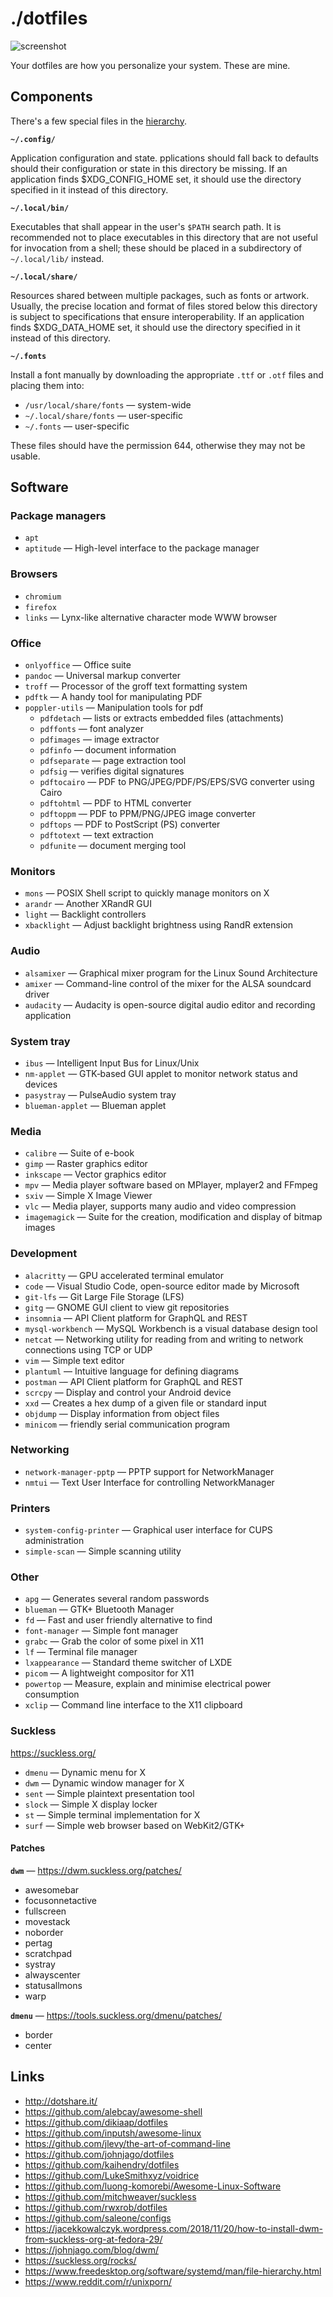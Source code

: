 # ./dotfiles

![screenshot](./screenshot.png)

Your dotfiles are how you personalize your system. These are mine.

## Components

There's a few special files in the
[hierarchy](https://www.freedesktop.org/software/systemd/man/file-hierarchy.html).

**`~/.config/`**

Application configuration and state. pplications should fall back to defaults
should their configuration or state in this directory be missing. If an
application finds $XDG_CONFIG_HOME set, it should use the directory specified in
it instead of this directory.

**`~/.local/bin/`**

Executables that shall appear in the user's `$PATH` search path. It is
recommended not to place executables in this directory that are not useful for
invocation from a shell; these should be placed in a subdirectory of
`~/.local/lib/` instead.

**`~/.local/share/`**

Resources shared between multiple packages, such as fonts or artwork. Usually,
the precise location and format of files stored below this directory is subject
to specifications that ensure interoperability. If an application finds
$XDG_DATA_HOME set, it should use the directory specified in it instead of this
directory.

**`~/.fonts`**

Install a font manually by downloading the appropriate `.ttf` or `.otf` files and
placing them into:

- `/usr/local/share/fonts` — system-wide
- `~/.local/share/fonts` — user-specific
- `~/.fonts` — user-specific

These files should have the permission 644, otherwise they may not be usable.

## Software

### Package managers

- `apt`
- `aptitude` — High-level interface to the package manager

### Browsers

- `chromium`
- `firefox`
- `links` — Lynx-like alternative character mode WWW browser

### Office

- `onlyoffice` — Office suite
- `pandoc` — Universal markup converter
- `troff` — Processor of the groff text formatting system
- `pdftk` — A handy tool for manipulating PDF
- `poppler-utils` — Manipulation tools for pdf
    - `pdfdetach` — lists or extracts embedded files (attachments)
    - `pdffonts` — font analyzer
    - `pdfimages` — image extractor
    - `pdfinfo` — document information
    - `pdfseparate` — page extraction tool
    - `pdfsig` — verifies digital signatures
    - `pdftocairo` — PDF to PNG/JPEG/PDF/PS/EPS/SVG converter using Cairo
    - `pdftohtml` — PDF to HTML converter
    - `pdftoppm` — PDF to PPM/PNG/JPEG image converter
    - `pdftops` — PDF to PostScript (PS) converter
    - `pdftotext` — text extraction
    - `pdfunite` — document merging tool

### Monitors

- `mons` — POSIX Shell script to quickly manage monitors on X
- `arandr` — Another XRandR GUI
- `light` — Backlight controllers
- `xbacklight` — Adjust backlight brightness using RandR extension

### Audio

- `alsamixer` — Graphical mixer program for the Linux Sound Architecture
- `amixer` — Command-line control of the mixer for the ALSA soundcard driver
- `audacity` — Audacity is open-source digital audio editor and recording application

### System tray

- `ibus` — Intelligent Input Bus for Linux/Unix
- `nm-applet` — GTK‐based GUI applet to monitor network status and devices
- `pasystray` — PulseAudio system tray
- `blueman-applet` — Blueman applet

### Media

- `calibre` — Suite of e-book
- `gimp` — Raster graphics editor
- `inkscape` — Vector graphics editor
- `mpv` — Media player software based on MPlayer, mplayer2 and FFmpeg
- `sxiv` — Simple X Image Viewer
- `vlc` — Media player, supports many audio and video compression
- `imagemagick` — Suite for the creation, modification and display of bitmap images

### Development

- `alacritty` — GPU accelerated terminal emulator
- `code` — Visual Studio Code, open-source editor made by Microsoft
- `git-lfs` — Git Large File Storage (LFS)
- `gitg` — GNOME GUI client to view git repositories
- `insomnia` — API Client platform for GraphQL and REST
- `mysql-workbench` — MySQL Workbench is a visual database design tool
- `netcat` — Networking utility for reading from and writing to network connections using TCP or UDP
- `vim` — Simple text editor
- `plantuml` — Intuitive language for defining diagrams
- `postman` — API Client platform for GraphQL and REST
- `scrcpy` — Display and control your Android device
- `xxd` — Creates a hex dump of a given file or standard input
- `objdump` — Display information from object files
- `minicom` — friendly serial communication program

### Networking

- `network-manager-pptp` — PPTP support for NetworkManager
- `nmtui` — Text User Interface for controlling NetworkManager

### Printers

- `system-config-printer` — Graphical user interface for CUPS administration
- `simple-scan` — Simple scanning utility

### Other

- `apg` — Generates several random passwords
- `blueman` — GTK+ Bluetooth Manager
- `fd` — Fast and user friendly alternative to find
- `font-manager` — Simple font manager
- `grabc` — Grab the color of some pixel in X11
- `lf` — Terminal file manager
- `lxappearance` — Standard theme switcher of LXDE
- `picom` — A lightweight compositor for X11
- `powertop` — Measure, explain and minimise electrical power consumption
- `xclip` — Command line interface to the X11 clipboard

### Suckless

<https://suckless.org/>

- `dmenu` — Dynamic menu for X
- `dwm` — Dynamic window manager for X
- `sent` — Simple plaintext presentation tool
- `slock` — Simple X display locker
- `st` — Simple terminal implementation for X
- `surf` — Simple web browser based on WebKit2/GTK+

#### Patches

**`dwm`** — <https://dwm.suckless.org/patches/>

- awesomebar
- focusonnetactive
- fullscreen
- movestack
- noborder
- pertag
- scratchpad
- systray
- alwayscenter
- statusallmons
- warp

**`dmenu`** — <https://tools.suckless.org/dmenu/patches/>

- border
- center

## Links

- <http://dotshare.it/>
- <https://github.com/alebcay/awesome-shell>
- <https://github.com/dikiaap/dotfiles>
- <https://github.com/inputsh/awesome-linux>
- <https://github.com/jlevy/the-art-of-command-line>
- <https://github.com/johnjago/dotfiles>
- <https://github.com/kaihendry/dotfiles>
- <https://github.com/LukeSmithxyz/voidrice>
- <https://github.com/luong-komorebi/Awesome-Linux-Software>
- <https://github.com/mitchweaver/suckless>
- <https://github.com/rwxrob/dotfiles>
- <https://github.com/saleone/configs>
- <https://jacekkowalczyk.wordpress.com/2018/11/20/how-to-install-dwm-from-suckless-org-at-fedora-29/>
- <https://johnjago.com/blog/dwm/>
- <https://suckless.org/rocks/>
- <https://www.freedesktop.org/software/systemd/man/file-hierarchy.html>
- <https://www.reddit.com/r/unixporn/>
